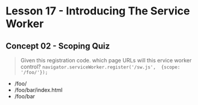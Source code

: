# Lesson 17 - Introducing The Service Worker

## Concept 02 - Scoping Quiz

>Given this registration code. which page URLs will this ervice worker control?
`navigator.serviceWorker.register('/sw.js',  {scope: '/foo/'});`

- /foo/
- /foo/bar/index.html
- /foo/bar